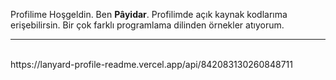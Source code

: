 <p>Profilime Hoşgeldin. Ben <b>Pâyidar</b>. Profilimde açık kaynak kodlarıma erişebilirsin. Bir çok farklı programlama dilinden örnekler atıyorum.</p>
<hr/>
<br/>
https://lanyard-profile-readme.vercel.app/api/842083130260848711
